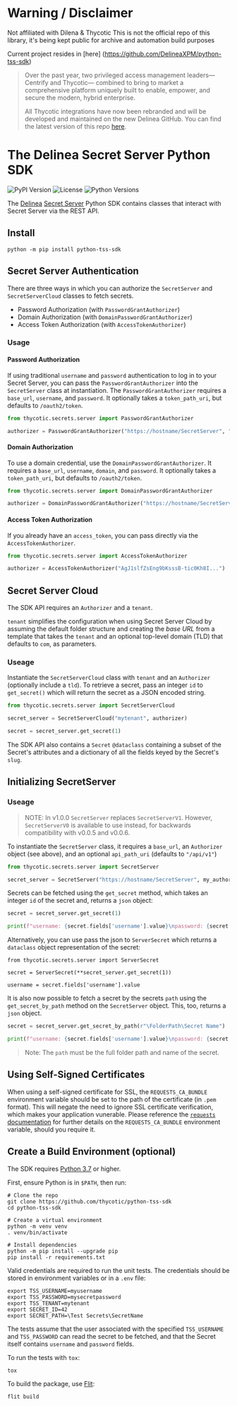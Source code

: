 
# Warning / Disclaimer

Not affiliated with Dilena & Thycotic
This is not the official repo of this library, it's being kept public for archive and automation build purposes

Current project resides in [here] (https://github.com/DelineaXPM/python-tss-sdk)



> Over the past year, two privileged access management leaders—Centrify and Thycotic— combined to bring to market a comprehensive platform uniquely built to enable, empower, and secure the modern, hybrid enterprise.
>
> All Thycotic integrations have now been rebranded and will be developed and maintained on the new Delinea GitHub. You can find the latest version of this repo [here](https://github.com/DelineaXPM/python-tss-sdk).

# The Delinea Secret Server Python SDK

![PyPI Version](https://img.shields.io/pypi/v/python-tss-sdk) ![License](https://img.shields.io/github/license/delinea/python-tss-sdk) ![Python Versions](https://img.shields.io/pypi/pyversions/python-tss-sdk)

The [Delinea](https://delinea.com/) [Secret Server](https://delinea.com/products/secret-server/) Python SDK contains classes that interact with Secret Server via the REST API.

## Install

```shell
python -m pip install python-tss-sdk
```

## Secret Server Authentication

There are three ways in which you can authorize the `SecretServer` and `SecretServerCloud` classes to fetch secrets.

- Password Authorization (with `PasswordGrantAuthorizer`)
- Domain Authorization (with `DomainPasswordGrantAuthorizer`)
- Access Token Authorization (with `AccessTokenAuthorizer`)

### Usage

#### Password Authorization

If using traditional `username` and `password` authentication to log in to your Secret Server, you can pass the `PasswordGrantAuthorizer` into the `SecretServer` class at instantiation. The `PasswordGrantAuthorizer` requires a `base_url`, `username`, and `password`. It optionally takes a `token_path_uri`, but defaults to `/oauth2/token`.

```python
from thycotic.secrets.server import PasswordGrantAuthorizer

authorizer = PasswordGrantAuthorizer("https://hostname/SecretServer", "myusername", "mypassword")
```

#### Domain Authorization

To use a domain credential, use the `DomainPasswordGrantAuthorizer`. It requires a `base_url`, `username`, `domain`, and `password`. It optionally takes a `token_path_uri`, but defaults to `/oauth2/token`.

```python
from thycotic.secrets.server import DomainPasswordGrantAuthorizer

authorizer = DomainPasswordGrantAuthorizer("https://hostname/SecretServer", "myusername", "mydomain", "mypassword")
```

#### Access Token Authorization

If you already have an `access_token`, you can pass directly via the `AccessTokenAuthorizer`.

```python
from thycotic.secrets.server import AccessTokenAuthorizer

authorizer = AccessTokenAuthorizer("AgJ1slfZsEng9bKsssB-tic0Kh8I...")
```

## Secret Server Cloud

The SDK API requires an `Authorizer` and a `tenant`.

`tenant` simplifies the configuration when using Secret Server Cloud by assuming the default folder structure and creating the _base URL_ from a template that takes the `tenant` and an optional top-level domain (TLD) that defaults to `com`, as parameters.

### Useage

Instantiate the `SecretServerCloud` class with `tenant` and an `Authorizer` (optionally include a `tld`). To retrieve a secret, pass an integer `id` to `get_secret()` which will return the secret as a JSON encoded string.

```python
from thycotic.secrets.server import SecretServerCloud

secret_server = SecretServerCloud("mytenant", authorizer)

secret = secret_server.get_secret(1)
```

The SDK API also contains a `Secret` `@dataclass` containing a subset of the Secret's attributes and a dictionary of all the fields keyed by the Secret's `slug`.

## Initializing SecretServer

### Useage

> NOTE: In v1.0.0 `SecretServer` replaces `SecretServerV1`. However, `SecretServerV0` is available to use instead, for backwards compatibility with v0.0.5 and v0.0.6.

To instantiate the `SecretServer` class, it requires a `base_url`, an `Authorizer` object (see above), and an optional `api_path_uri` (defaults to `"/api/v1"`)

```python
from thycotic.secrets.server import SecretServer

secret_server = SecretServer("https://hostname/SecretServer", my_authorizer)
```

Secrets can be fetched using the `get_secret` method, which takes an integer `id` of the secret and, returns a `json` object:

```python
secret = secret_server.get_secret(1)

print(f"username: {secret.fields['username'].value}\npassword: {secret.fields['password'].value}")
```

Alternatively, you can use pass the json to `ServerSecret` which returns a `dataclass` object representation of the secret:

```shell
from thycotic.secrets.server import ServerSecret

secret = ServerSecret(**secret_server.get_secret(1))

username = secret.fields['username'].value
```

It is also now possible to fetch a secret by the secrets `path` using the `get_secret_by_path` method on the `SecretServer` object. This, too, returns a `json` object.

```python
secret = secret_server.get_secret_by_path(r"\FolderPath\Secret Name")

print(f"username: {secret.fields['username'].value}\npassword: {secret.fields['password'].value}")
```

> Note: The `path` must be the full folder path and name of the secret.

## Using Self-Signed Certificates

When using a self-signed certificate for SSL, the `REQUESTS_CA_BUNDLE` environment variable should be set to the path of the certificate (in `.pem` format). This will negate the need to ignore SSL certificate verification, which makes your application vunerable. Please reference the [`requests` documentation](https://docs.python-requests.org/en/master/user/advanced/#ssl-cert-verification) for further details on the `REQUESTS_CA_BUNDLE` environment variable, should you require it.

## Create a Build Environment (optional)

The SDK requires [Python 3.7](https://www.python.org/downloads/) or higher.

First, ensure Python is in `$PATH`, then run:

```shell
# Clone the repo
git clone https://github.com/thycotic/python-tss-sdk
cd python-tss-sdk

# Create a virtual environment
python -m venv venv
. venv/bin/activate

# Install dependencies
python -m pip install --upgrade pip
pip install -r requirements.txt
```

Valid credentials are required to run the unit tests. The credentials should be stored in environment variables or in a `.env` file:

```shell
export TSS_USERNAME=myusername
export TSS_PASSWORD=mysecretpassword
export TSS_TENANT=mytenant
export SECRET_ID=42
export SECRET_PATH=\Test Secrets\SecretName
```

The tests assume that the user associated with the specified `TSS_USERNAME` and `TSS_PASSWORD` can read the secret to be fetched, and that the Secret itself contains `username` and `password` fields.

To run the tests with `tox`:

```shell
tox
```

To build the package, use [Flit](https://flit.readthedocs.io/en/latest/):

```shell
flit build
```
